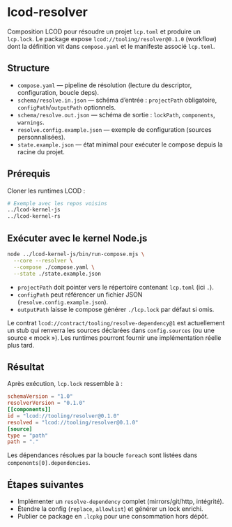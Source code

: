 # lcod-resolver

Composition LCOD pour résoudre un projet `lcp.toml` et produire un `lcp.lock`. Le package expose
`lcod://tooling/resolver@0.1.0` (workflow) dont la définition vit dans `compose.yaml` et le
manifeste associé `lcp.toml`.

## Structure

- `compose.yaml` — pipeline de résolution (lecture du descriptor, configuration, boucle deps).
- `schema/resolve.in.json` — schéma d’entrée : `projectPath` obligatoire, `configPath`/`outputPath`
  optionnels.
- `schema/resolve.out.json` — schéma de sortie : `lockPath`, `components`, `warnings`.
- `resolve.config.example.json` — exemple de configuration (sources personnalisées).
- `state.example.json` — état minimal pour exécuter le compose depuis la racine du projet.

## Prérequis

Cloner les runtimes LCOD :

```bash
# Exemple avec les repos voisins
../lcod-kernel-js
../lcod-kernel-rs
```

## Exécuter avec le kernel Node.js

```bash
node ../lcod-kernel-js/bin/run-compose.mjs \
  --core --resolver \
  --compose ./compose.yaml \
  --state ./state.example.json
```

- `projectPath` doit pointer vers le répertoire contenant `lcp.toml` (ici `.`).
- `configPath` peut référencer un fichier JSON (`resolve.config.example.json`).
- `outputPath` laisse le compose générer `./lcp.lock` par défaut si omis.

Le contrat `lcod://contract/tooling/resolve-dependency@1` est actuellement un stub qui renverra les
sources déclarées dans `config.sources` (ou une source « mock »). Les runtimes pourront fournir une
implémentation réelle plus tard.

## Résultat

Après exécution, `lcp.lock` ressemble à :

```toml
schemaVersion = "1.0"
resolverVersion = "0.1.0"
[[components]]
id = "lcod://tooling/resolver@0.1.0"
resolved = "lcod://tooling/resolver@0.1.0"
[source]
type = "path"
path = "."
```

Les dépendances résolues par la boucle `foreach` sont listées dans `components[0].dependencies`.

## Étapes suivantes

- Implémenter un `resolve-dependency` complet (mirrors/git/http, intégrité).
- Étendre la config (`replace`, `allowlist`) et générer un lock enrichi.
- Publier ce package en `.lcpkg` pour une consommation hors dépôt.
